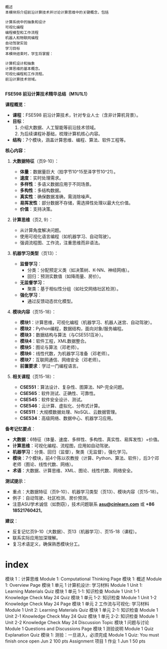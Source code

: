 ```
概述
本模块将介绍前沿计算技术并讨论计算思维中的关键概念，包括

计算系统中的抽象和设计
可视化编程
编程模型和工作流程
机器人和物联网编程
自动驾驶实验
学习目标
本模块结束时，学生将掌握：

计算机设计和抽象
计算思维的基本概念。
可视化编程和工作流程。
前沿计算技术领域。
```

##

**FSE598 前沿计算技术精华总结（M1U1L1）**

**课程概览**：
- **课程**：FSE598 前沿计算技术，针对专业人士（含非计算机背景）。
- **目标**：
  1. 介绍大数据、人工智能等前沿技术领域。
  2. 为后续课程补基础，梳理计算机核心内容。
- **结构**：7个模块，涵盖计算思维、编程、算法、软件工程等。

**核心内容**：
1. **大数据特征**（页9-10）：
   - **体量**：数据量巨大（拍字节10^15至泽字节10^21）。
   - **速度**：实时处理需求。
   - **多样性**：多语义数据应用于不同场景。
   - **多构性**：多结构数据。
   - **真实性**：确保数据准确，需消除噪声。
   - **易挥发性**：部分数据不存储，需选择性处理以最大化价值。
   - **价值**：支持决策。

2. **计算思维**（页2, 9）：
   - 从计算角度解决问题。
   - 使用可视化语言编程（如机器学习、自动驾驶）。
   - 强调流程图、工作流，注重思维而非语法。

3. **机器学习类型**（页13）：
   - **监督学习**：
     - 分类：分配预定义类（如决策树、K-NN、神经网络）。
     - 回归：预测实数值（如降雨量、房价）。
   - **无监督学习**：
     - 聚类：基于相似性分组（如社交网络社区检测）。
   - **强化学习**：
     - 通过反馈动态优化模型。

4. **模块内容**（页15-18）：
   - **模块1**：计算思维，可视化编程（机器学习、机器人迷宫、自动驾驶）。
   - **模块2**：Python编程，数据结构，面向对象/服务编程。
   - **模块3**：数据结构与算法（与CSE551互补）。
   - **模块4**：软件工程，XML数据整合。
   - **模块5**：图论与算法（邓老师）。
   - **模块6**：线性代数，为机器学习准备（邓老师）。
   - **模块7**：互联网通信、网络安全（邓老师）。
   - **前置要求**：学过一门编程语言。

5. **相关课程**（页15-18）：
   - **CSE551**：算法设计、复杂性、图算法、NP-完全问题。
   - **CSE565**：软件测试、正确性、可靠性。
   - **CSE545**：软件安全设计、测试。
   - **CSE546**：云计算、虚拟化、分布式计算。
   - **CSE511**：大规模数据处理、NoSQL、云数据管理。
   - **CSE534**：高级网络、数据中心、机器学习应用。

**备考记忆要点**：
- **大数据**：6特征（体量、速度、多样性、多构性、真实性、易挥发性）+价值。
- **计算思维**：可视化编程、流程图，应用如自动驾驶。
- **机器学习**：分类、回归（监督），聚类（无监督），强化学习。
- **模块**：7个模块，前4个陈以农教授（计算、Python、算法、软件），后3个邓老师（图论、线性代数、网络）。
- **术语**：大数据、计算思维、XML、图论、线性代数、网络安全。

**测试提示**：
- 重点：大数据特征（页9-10）、机器学习类型（页13）、模块内容（页15-18）。
- 例子：自动驾驶、社区检测、房价预测。
- 注意ASU学术诚信（如剽窃），技术问题联系 **asu@cinlearn.com** 或 **+86 18521760421**。

**建议**：
- 反复记忆页9-10（大数据）、页13（机器学习）、页15-18（课程）。
- 联系实际应用加深理解。
- 复习术语定义，确保熟悉模块分工。



# index
 
 模块 1：计算思维 Module 1: Computational Thinking
Page
模块 1: 概述 Module 1: Overview
Page
模块 1 单元 1 计算机设计: 学习材料 Module 1 Unit 1: Learning Materials
Quiz
模块 1 单元 1-1: 知识检查 Module 1 Unit 1-1 Knowledge Check
May 24
Quiz
模块 1 单元 1-2: 知识检查 Module 1 Unit 1-2 Knowledge Check
May 24
Page
模块 1 单元 2 工作流与可视化: 学习材料 Module 1 Unit 2: Learning Materials
Quiz
模块 1 单元 2-1: 知识检查 Module 1 Unit 2-1 Knowledge Check
May 24
Quiz
模块 1 单元 2-2: 知识检查 Module 1 Unit 2-2 Knowledge Check
May 24
Discussion Topic
模块 1 问题与讨论 Module 1 Questions and Discussions
Page
模块 1 测验说明 Module 1 Quiz Explanation
Quiz
模块 1: 测验：一旦进入，必须完成 Module 1 Quiz: You must finish once open
Jun 2
100 pts
Assignment
项目 1 作业 1
Jun 1
50 pts
